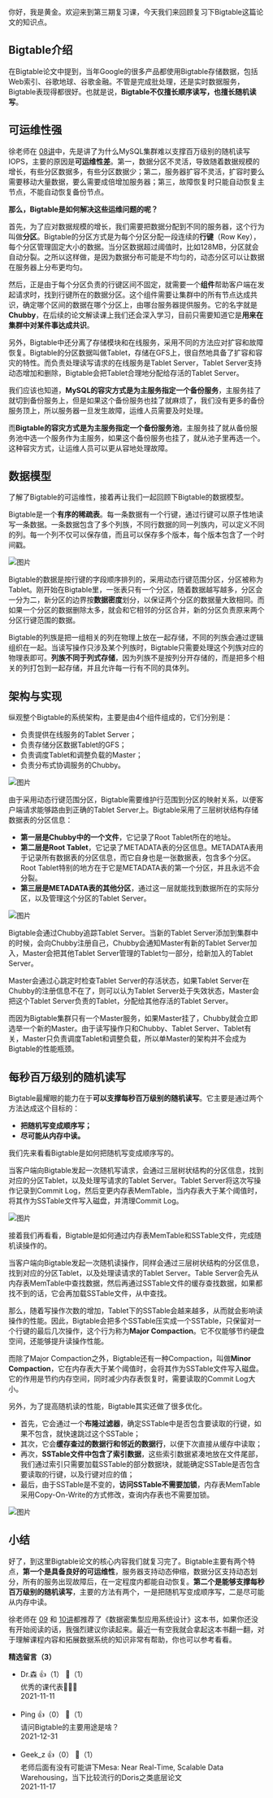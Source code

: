 你好，我是黄金。欢迎来到第三期复习课，今天我们来回顾复习下Bigtable这篇论文的知识点。

## **Bigtable介绍**

在Bigtable论文中提到，当年Google的很多产品都使用Bigtable存储数据，包括Web索引、谷歌地球、谷歌金融。不管是完成批处理，还是实时数据服务，Bigtable表现得都很好。也就是说，**Bigtable不仅擅长顺序读写，也擅长随机读写**。

## **可运维性强**

徐老师在 [08讲](https://time.geekbang.org/column/article/423600)中，先是讲了为什么MySQL集群难以支撑百万级别的随机读写IOPS，主要的原因是**可运维性差**。第一，数据分区不灵活，导致随着数据规模的增长，有些分区数据多，有些分区数据少；第二，服务器扩容不灵活，扩容时要么需要移动大量数据，要么需要成倍增加服务器；第三，故障恢复时只能自动恢复主节点，不能自动恢复备份节点。

**那么，Bigtable是如何解决这些运维问题的呢？**

首先，为了应对数据规模的增长，我们需要把数据分配到不同的服务器，这个行为叫做**分区**。Bigtable的分区方式是为每个分区分配一段连续的**行键**（Row Key），每个分区管理固定大小的数据。当分区数据超过阈值时，比如128MB，分区就会自动分裂。之所以这样做，是因为数据分布可能是不均匀的，动态分区可以让数据在服务器上分布更均匀。

然后，正是由于每个分区负责的行键区间不固定，就需要一个**组件**帮助客户端在发起请求时，找到行键所在的数据分区。这个组件需要让集群中的所有节点达成共识，确定哪个区间的数据在哪个分区上，由哪台服务器提供服务。它的名字就是**Chubby**，在后续的论文解读课上我们还会深入学习，目前只需要知道它是**用来在集群中对某件事达成共识**。

另外，Bigtable中还分离了存储模块和在线服务，采用不同的方法应对扩容和故障恢复。Bigtable的分区数据叫做Tablet，存储在GFS上，很自然地具备了扩容和容灾的特性。而负责处理读写请求的在线服务是Tablet Server，Tablet Server支持动态增加和删除，Bigtable会把Tablet合理地分配给存活的Tablet Server。

我们应该也知道，**MySQL的容灾方式是为主服务指定一个备份服务**，主服务挂了就切到备份服务上，但是如果这个备份服务也挂了就麻烦了，我们没有更多的备份服务顶上，所以服务器一旦发生故障，运维人员需要及时处理。

而**Bigtable的容灾方式是为主服务指定一个备份服务池**，主服务挂了就从备份服务池中选一个服务作为主服务，如果这个备份服务也挂了，就从池子里再选一个。这种容灾方式，让运维人员可以更从容地处理故障。

## **数据模型**

了解了Bigtable的可运维性，接着再让我们一起回顾下Bigtable的数据模型。

Bigtable是一个**有序的稀疏表**。每一条数据有一个行键，通过行键可以原子性地读写一条数据。一条数据包含了多个列族，不同行数据的同一列族内，可以定义不同的列。每一个列不仅可以保存值，而且可以保存多个版本，每个版本包含了一个时间戳。

![图片](https://static001.geekbang.org/resource/image/78/aa/787614b88c0b3ae2fe51be860cbe10aa.jpg?wh=1920x1080)

Bigtable的数据是按行键的字段顺序排列的，采用动态行键范围分区，分区被称为Tablet。刚开始在Bigtable里，一张表只有一个分区，随着数据越写越多，分区会一分为二，新分区的边界按**数据密度**划分，以保证两个分区的数据量大致相同。而如果一个分区的数据删除太多，就会和它相邻的分区合并，新的分区负责原来两个分区行键范围的数据。

Bigtable的列族是把一组相关的列在物理上放在一起存储，不同的列族会通过逻辑组织在一起。当读写操作只涉及某个列族时，Bigtable只需要处理这个列族对应的物理表即可。**列族不同于列式存储**，因为列族不是按列分开存储的，而是把多个相关的列打包到一起存储，并且允许每一行有不同的具体列。

## **架构与实现**

纵观整个Bigtable的系统架构，主要是由4个组件组成的，它们分别是：

- 负责提供在线服务的Tablet Server；
- 负责存储分区数据Tablet的GFS；
- 负责调度Tablet和调整负载的Master；
- 负责分布式协调服务的Chubby。

![图片](https://static001.geekbang.org/resource/image/8d/7c/8dc1681b5723d5f48426f8d6c23a5f7c.jpg?wh=1920x1117)

由于采用动态行键范围分区，Bigtable需要维护行范围到分区的映射关系，以便客户端请求能够路由到正确的Tablet Server上。Bigtable采用了三层树状结构存储数据表的分区信息：

- **第一层是Chubby中的一个文件**，它记录了Root Tablet所在的地址。
- **第二层是Root Tablet**，它记录了METADATA表的分区信息。METADATA表用于记录所有数据表的分区信息，而它自身也是一张数据表，包含多个分区。Root Tablet特别的地方在于它是METADATA表的第一个分区，并且永远不会分裂。
- **第三层是METADATA表的其他分区**，通过这一层就能找到数据所在的实际分区，以及管理这个分区的Tablet Server。

![图片](https://static001.geekbang.org/resource/image/89/0e/8969f0ea612e8bb8d98c01bccc586a0e.jpg?wh=1920x1290)

Bigtable会通过Chubby追踪Tablet Server。当新的Tablet Server添加到集群中的时候，会向Chubby注册自己，Chubby会通知Master有新的Tablet Server加入，Master会把其他Tablet Server管理的Tablet匀一部分，给新加入的Tablet Server。

Master会通过心跳定时检查Tablet Server的存活状态，如果Tablet Server在Chubby的注册信息不在了，则可以认为Tablet Server处于失效状态，Master会把这个Tablet Server负责的Tablet，分配给其他存活的Tablet Server。

而因为Bigtable集群只有一个Master服务，如果Master挂了，Chubby就会立即选举一个新的Master。由于读写操作只和Chubby、Tablet Server、Tablet有关，Master只负责调度Tablet和调整负载，所以单Master的架构并不会成为Bigtable的性能瓶颈。

## **每秒百万级别的随机读写**

Bigtable最耀眼的能力在于**可以支撑每秒百万级别的随机读写**。它主要是通过两个方法达成这个目标的：

- **把随机写变成顺序写；**
- **尽可能从内存中读。**

我们先来看看Bigtable是如何把随机写变成顺序写的。

当客户端向Bigtable发起一次随机写请求，会通过三层树状结构的分区信息，找到对应的分区Tablet，以及处理写请求的Tablet Server。Tablet Server将这次写操作记录到Commit Log，然后变更内存表MemTable，当内存表大于某个阈值时，将其作为SSTable文件写入磁盘，并清理Commit Log。

![图片](https://static001.geekbang.org/resource/image/04/01/04d5f97ed69f24ffe3e819107579d401.jpg?wh=1920x1290)

接着我们再看看，Bigtable是如何通过内存表MemTable和SSTable文件，完成随机读操作的。

当客户端向Bigtable发起一次随机读操作，同样会通过三层树状结构的分区信息，找到对应的分区Tablet，以及处理读请求的Tablet Server。Table Server会先从内存表MemTable中查找数据，然后再通过SSTable文件的缓存查找数据，如果都找不到的话，它会再加载SSTable文件，从中查找。

那么，随着写操作次数的增加，Tablet下的SSTable会越来越多，从而就会影响读操作的性能。因此，Bigtable会把多个SSTable压实成一个SSTable，只保留对一个行键的最后几次操作，这个行为称为**Major Compaction**。它不仅能够节约硬盘空间，还能够提升读操作性能。

而除了Major Compaction之外，Bigtable还有一种Compaction，叫做**Minor Compaction**，它在内存表大于某个阈值时，会将其作为SSTable文件写入磁盘。它的作用是节约内存空间，同时减少内存表恢复时，需要读取的Commit Log大小。

另外，为了提高随机读的性能，Bigtable其实还做了很多优化。

- 首先，它会通过一个**布隆过滤器**，确定SSTable中是否包含要读取的行键，如果不包含，就快速跳过这个SSTable；
- 其次，它会**缓存查过的数据行和邻近的数据行**，以便下次直接从缓存中读取；
- 再次，**SSTable文件中包含了索引数据**，这些索引数据紧凑地放在文件尾部，我们通过索引只需要加载SSTable的部分数据块，就能确定SSTable是否包含要读取的行键，以及行键对应的值；
- 最后，由于SSTable是不变的，**访问SSTable不需要加锁**，内存表MemTable采用Copy-On-Write的方式修改，查询内存表也不需要加锁。

![图片](https://static001.geekbang.org/resource/image/29/cd/29b209541bef8118820f42376e4644cd.jpg?wh=1920x1290)

## **小结**

好了，到这里Bigtable论文的核心内容我们就复习完了。Bigtable主要有两个特点，**第一个是具备良好的可运维性**，服务器支持动态伸缩，数据分区支持动态划分，所有的服务出现故障后，在一定程度内都能自动恢复。**第二个是能够支撑每秒百万级别的随机读写**，主要的方法有两个，一是把随机写变成顺序写，二是尽可能从内存中读。

徐老师在 [09](https://time.geekbang.org/column/article/423602) 和 [10讲](https://time.geekbang.org/column/article/425351)都推荐了《数据密集型应用系统设计》这本书，如果你还没有开始阅读的话，我强烈建议你读起来。最近一有空我就会拿起这本书翻一翻，对于理解课程内容和拓展数据系统的知识非常有帮助，你也可以参考看看。
<div><strong>精选留言（3）</strong></div><ul>
<li><span>Dr.森</span> 👍（1） 💬（1）<div>优秀的课代表👏👏👏</div>2021-11-11</li><br/><li><span>Ping</span> 👍（0） 💬（1）<div>请问Bigtable的主要用途是啥？</div>2021-12-31</li><br/><li><span>Geek_z</span> 👍（0） 💬（1）<div>老师后面有没有可能讲下Mesa: Near Real-Time, Scalable Data Warehousing，当下比较流行的Doris之类底层论文</div>2021-11-17</li><br/>
</ul>